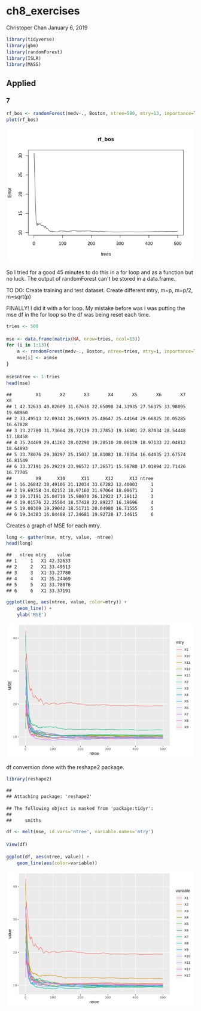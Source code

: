 ch8\_exercises
================
Christoper Chan
January 6, 2019

``` r
library(tidyverse)
library(gbm)
library(randomForest)
library(ISLR)
library(MASS)
```

Applied
-------

### 7

``` r
rf_bos <- randomForest(medv~., Boston, ntree=500, mtry=13, importance=T)
plot(rf_bos)
```

![](ch8_exercises_files/figure-markdown_github/unnamed-chunk-2-1.png)

So I tried for a good 45 minutes to do this in a for loop and as a function but no luck. The output of randomForest can't be stored in a data.frame.

TO DO: Create training and test dataset. Create different mtry, m=p, m=p/2, m=sqrt(p)

FINALLY! I did it with a for loop. My mistake before was i was putting the mse df in the for loop so the df was being reset each time.

``` r
tries <- 500

mse <- data.frame(matrix(NA, nrow=tries, ncol=13))
for (i in 1:13){
    a <- randomForest(medv~., Boston, ntree=tries, mtry=i, importance=T)
    mse[i] <- a$mse
}

mse$ntree <- 1:tries
head(mse)
```

    ##         X1       X2       X3       X4       X5       X6       X7       X8
    ## 1 42.32633 40.82609 31.67636 22.65098 24.31935 27.56375 33.98095 19.68960
    ## 2 33.49513 32.09343 26.66919 25.48647 25.44164 29.66825 30.05285 16.67828
    ## 3 33.27780 31.73664 28.72119 23.27853 19.16801 22.87034 28.54448 17.18458
    ## 4 35.24469 29.41262 28.02290 19.28510 20.00139 18.97133 22.04812 18.64893
    ## 5 33.78076 29.30297 25.15037 18.81083 18.70354 16.64035 23.67574 16.81549
    ## 6 33.37191 26.29239 23.96572 17.26571 15.58780 17.01894 22.71426 16.77705
    ##         X9      X10      X11      X12      X13 ntree
    ## 1 16.26842 30.49106 21.12034 33.67282 12.40003     1
    ## 2 19.69358 34.02152 18.97160 31.97064 18.08671     2
    ## 3 19.17191 25.04710 15.98070 26.12923 17.28112     3
    ## 4 19.01576 22.25504 18.57428 22.89227 16.39696     4
    ## 5 19.00369 19.29042 18.51711 20.04980 16.71555     5
    ## 6 19.34383 16.84488 17.24681 19.92728 17.14615     6

Creates a graph of MSE for each mtry.

``` r
long <- gather(mse, mtry, value, -ntree)
head(long)
```

    ##   ntree mtry    value
    ## 1     1   X1 42.32633
    ## 2     2   X1 33.49513
    ## 3     3   X1 33.27780
    ## 4     4   X1 35.24469
    ## 5     5   X1 33.78076
    ## 6     6   X1 33.37191

``` r
ggplot(long, aes(ntree, value, color=mtry)) +
    geom_line() +
    ylab('MSE')
```

![](ch8_exercises_files/figure-markdown_github/unnamed-chunk-4-1.png)

df conversion done with the reshape2 package.

``` r
library(reshape2)
```

    ## 
    ## Attaching package: 'reshape2'

    ## The following object is masked from 'package:tidyr':
    ## 
    ##     smiths

``` r
df <- melt(mse, id.vars='ntree', variable.names='mtry')

View(df)

ggplot(df, aes(ntree, value)) +
    geom_line(aes(color=variable))
```

![](ch8_exercises_files/figure-markdown_github/unnamed-chunk-5-1.png)
